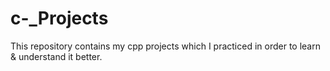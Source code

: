 # c-_Projects
This repository contains my cpp projects which I practiced in order to learn &amp; understand it better.
